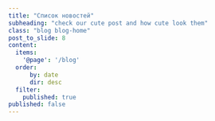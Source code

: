 ```yaml
---
title: "Список новостей"
subheading: "check our cute post and how cute look them"
class: "blog blog-home"
post_to_slide: 8
content:
  items:
    '@page': '/blog'
  order:
      by: date
      dir: desc
  filter:
    published: true
published: false
---
```

